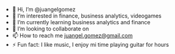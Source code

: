- 👋 Hi, I’m @juangelgomez
- 👀 I’m interested in finance, business analytics, videogames
- 🌱 I’m currently learning business analytics and finance
- 💞️ I’m looking to collaborate on 
- 📫 How to reach me juangel.gomez@gmail.com
- ⚡ Fun fact: I like music, I enjoy mi time playing guitar for hours

<!---
juangelgomez/juangelgomez is a ✨ special ✨ repository because its `README.md` (this file) appears on your GitHub profile.
You can click the Preview link to take a look at your changes.
--->

